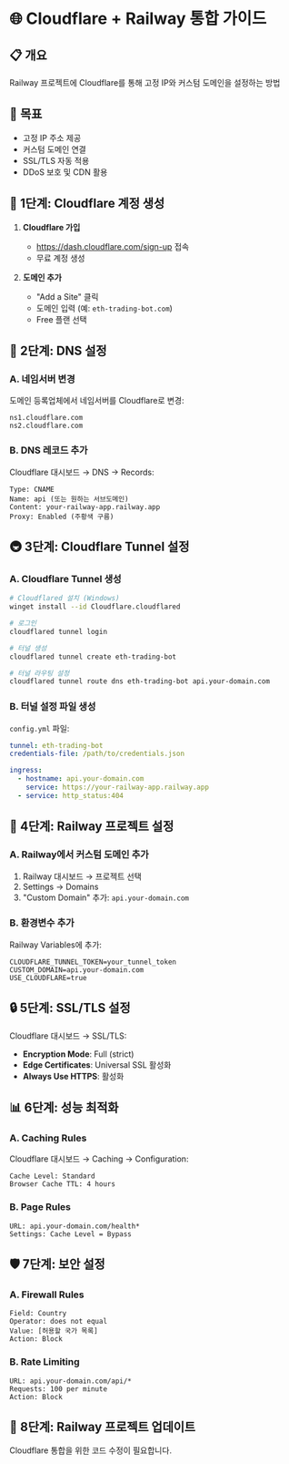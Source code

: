 # 🌐 Cloudflare + Railway 통합 가이드

## 📋 개요
Railway 프로젝트에 Cloudflare를 통해 고정 IP와 커스텀 도메인을 설정하는 방법

## 🎯 목표
- 고정 IP 주소 제공
- 커스텀 도메인 연결
- SSL/TLS 자동 적용
- DDoS 보호 및 CDN 활용

## 🚀 1단계: Cloudflare 계정 생성

1. **Cloudflare 가입**
   - https://dash.cloudflare.com/sign-up 접속
   - 무료 계정 생성

2. **도메인 추가**
   - "Add a Site" 클릭
   - 도메인 입력 (예: `eth-trading-bot.com`)
   - Free 플랜 선택

## 🔧 2단계: DNS 설정

### A. 네임서버 변경
도메인 등록업체에서 네임서버를 Cloudflare로 변경:
```
ns1.cloudflare.com
ns2.cloudflare.com
```

### B. DNS 레코드 추가
Cloudflare 대시보드 → DNS → Records:
```
Type: CNAME
Name: api (또는 원하는 서브도메인)
Content: your-railway-app.railway.app
Proxy: Enabled (주황색 구름)
```

## 🚇 3단계: Cloudflare Tunnel 설정

### A. Cloudflare Tunnel 생성
```bash
# Cloudflared 설치 (Windows)
winget install --id Cloudflare.cloudflared

# 로그인
cloudflared tunnel login

# 터널 생성
cloudflared tunnel create eth-trading-bot

# 터널 라우팅 설정
cloudflared tunnel route dns eth-trading-bot api.your-domain.com
```

### B. 터널 설정 파일 생성
`config.yml` 파일:
```yaml
tunnel: eth-trading-bot
credentials-file: /path/to/credentials.json

ingress:
  - hostname: api.your-domain.com
    service: https://your-railway-app.railway.app
  - service: http_status:404
```

## 🚂 4단계: Railway 프로젝트 설정

### A. Railway에서 커스텀 도메인 추가
1. Railway 대시보드 → 프로젝트 선택
2. Settings → Domains
3. "Custom Domain" 추가: `api.your-domain.com`

### B. 환경변수 추가
Railway Variables에 추가:
```env
CLOUDFLARE_TUNNEL_TOKEN=your_tunnel_token
CUSTOM_DOMAIN=api.your-domain.com
USE_CLOUDFLARE=true
```

## 🔒 5단계: SSL/TLS 설정

Cloudflare 대시보드 → SSL/TLS:
- **Encryption Mode**: Full (strict)
- **Edge Certificates**: Universal SSL 활성화
- **Always Use HTTPS**: 활성화

## 📊 6단계: 성능 최적화

### A. Caching Rules
Cloudflare 대시보드 → Caching → Configuration:
```
Cache Level: Standard
Browser Cache TTL: 4 hours
```

### B. Page Rules
```
URL: api.your-domain.com/health*
Settings: Cache Level = Bypass
```

## 🛡️ 7단계: 보안 설정

### A. Firewall Rules
```
Field: Country
Operator: does not equal
Value: [허용할 국가 목록]
Action: Block
```

### B. Rate Limiting
```
URL: api.your-domain.com/api/*
Requests: 100 per minute
Action: Block
```

## 🔧 8단계: Railway 프로젝트 업데이트

Cloudflare 통합을 위한 코드 수정이 필요합니다.